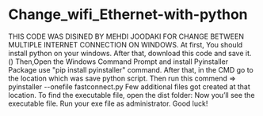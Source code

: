 # Change_wifi_Ethernet-with-python
THIS CODE WAS DISINED BY MEHDI JOODAKI FOR CHANGE BETWEEN MULTIPLE INTERNET CONNECTION ON WINDOWS.
At first, You should install python on your windows.
After that, download this code and save it. ()
Then,Open the Windows Command Prompt and install Pyinstaller Package use "pip install pyinstaller" command.
After that, in the CMD  go to the location which was save python script.
Then run this commend => pyinstaller --onefile fastconnect.py
Few additional files got created at that location. To find the executable file, open the dist folder:
Now you’ll see the executable file.
Run your exe file as administrator. 
Good luck!
